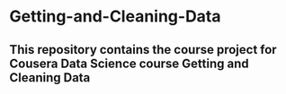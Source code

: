 # Getting-and-Cleaning-Data
## This repository contains the course project for Cousera Data Science course Getting and Cleaning Data 
